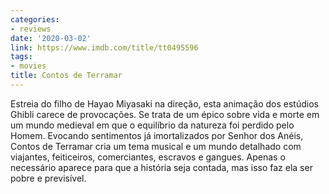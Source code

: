 ```yaml
---
categories:
- reviews
date: '2020-03-02'
link: https://www.imdb.com/title/tt0495596
tags:
- movies
title: Contos de Terramar
---
```


Estreia do filho de Hayao Miyasaki na direção, esta animação dos estúdios Ghibli carece de provocações. Se trata de um épico sobre vida e morte em um mundo medieval em que o equilíbrio da natureza foi perdido pelo Homem. Evocando sentimentos já imortalizados por Senhor dos Anéis, Contos de Terramar cria um tema musical e um mundo detalhado com viajantes, feiticeiros, comerciantes, escravos e gangues. Apenas o necessário aparece para que a história seja contada, mas isso faz ela ser pobre e previsível.